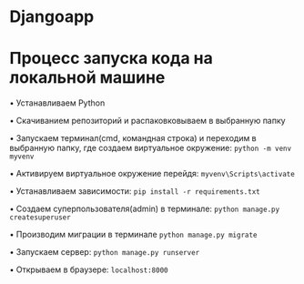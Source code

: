 # Djangoapp 

# Процесс запуска кода на локальной машине
  • Устанавливаем Python
  
  • Скачиванием репозиторий и распаковковываем в выбранную папку
  
  • Запускаем терминал(cmd, командная строка) и переходим в выбранную папку, где создаем виртуальное окружение: ```python -m venv myvenv ``` 
  
  • Активируем виртуальное окружение перейдя: ``` myvenv\Scripts\activate ```
  
  • Устанавливаем зависимости: ``` pip install -r requirements.txt ```
  
  • Создаем суперпользователя(admin) в терминале: ```python manage.py createsuperuser```
  
  • Производим миграции в терминале ```python manage.py migrate```
  
  • Запускаем сервер: ``` python manage.py runserver ```
  
  • Открываем в браузере: ``` localhost:8000 ```

